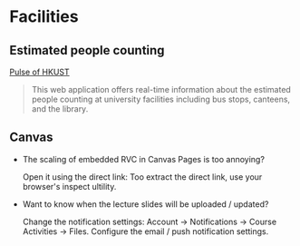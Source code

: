 # Facilities

## Estimated people counting

[Pulse of HKUST](http://pulse-api.hkustvis.org)
> This web application offers real-time information about the estimated people counting at university facilities including bus stops, canteens, and the library.

## Canvas

- The scaling of embedded RVC in Canvas Pages is too annoying? 

    Open it using the direct link: Too extract the direct link, use your browser's
    inspect ultility.

- Want to know when the lecture slides will be uploaded / updated? 

    Change the notification settings: Account -> Notifications -> Course
    Activities -> Files. Configure the email / push notification settings.
